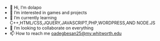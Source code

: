- 👋 Hi, I’m dolapo
- 👀 I’m interested in games and projects 
- 🌱 I’m currently learning C++,HTML/CSS,JQUERY,JAVASCRIPT,PHP,WORDPRESS,AND NODE.JS
- 💞️ I’m looking to collaborate on everything 
- 📫 How to reach me oadegbesan25@my.whitworth.edu

<!---
Havcker243/Havcker243 is a ✨ special ✨ repository because its `README.md` (this file) appears on your GitHub profile.
You can click the Preview link to take a look at your changes.
--->

